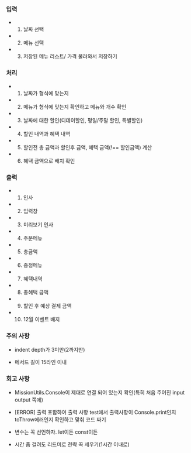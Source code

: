 ### 입력

- 1. 날짜 선택

- 2. 메뉴 선택

- 3. 저장된 메뉴 리스트/ 가격 불러와서 저장하기

### 처리
- 1. 날짜가 형식에 맞는지

- 2. 메뉴가 형식에 맞는지 확인하고 메뉴와 개수 확인

- 3. 날짜에 대한 할인(디데이할인, 평일/주말 할인, 특별할인)

- 4. 할인 내역과 혜택 내역

- 5. 할인전 총 금액과 할인후 금액, 혜택 금액(!== 할인금액) 계산

- 6. 혜택 금액으로 배지 확인

### 출력

- 1. 인사

- 2. 입력창

- 3. 미리보기 인사

- 4. 주문메뉴

- 5. 총금액

- 6. 증정메뉴

- 7. 혜택내역

- 8. 총혜택 금액

- 9. 할인 후 예상 결제 금액

- 10. 12월 이벤트 배지


### 주의 사항

- indent depth가 3미만(2까지만)

- 메서드 길이 15라인 이내


### 회고 사항

- MissionUtils.Console이 제대로 연결 되어 있는지 확인(특히 처음 주어진 input output 쪽에)

- [ERROR] 출력 포함하여 출력 사항 test에서 출력사항이 Console.print인지 toThrow에러인지 확인하고 맞춰 코드 짜기

- 변수는 꼭 선언하자. let이든 const이든

- 시간 좀 걸려도 리드미로 전략 꼭 세우기(1시간 이내로)